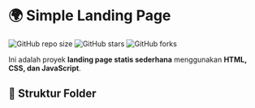 # 🌍 Simple Landing Page

![GitHub repo size](https://img.shields.io/github/repo-size/username/my-simple-website)
![GitHub stars](https://img.shields.io/github/stars/username/my-simple-website?style=social)
![GitHub forks](https://img.shields.io/github/forks/username/my-simple-website?style=social)

Ini adalah proyek **landing page statis sederhana** menggunakan **HTML, CSS, dan JavaScript**.

## 📂 Struktur Folder
